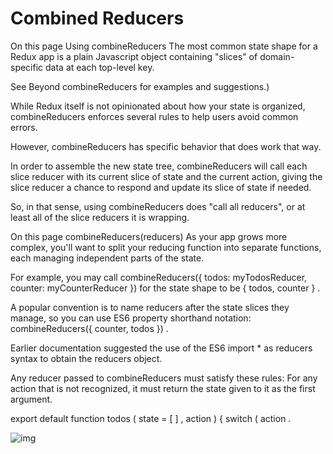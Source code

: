 # Combined Reducers

On this page Using combineReducers The most common state shape for a Redux app is a plain Javascript object containing "slices" of domain-specific data at each top-level key.

See Beyond combineReducers for examples and suggestions.)

While Redux itself is not opinionated about how your state is organized, combineReducers enforces several rules to help users avoid common errors.

However, combineReducers has specific behavior that does work that way.

In order to assemble the new state tree, combineReducers will call each slice reducer with its current slice of state and the current action, giving the slice reducer a chance to respond and update its slice of state if needed.

So, in that sense, using combineReducers does "call all reducers", or at least all of the slice reducers it is wrapping.


On this page combineReducers(reducers) As your app grows more complex, you'll want to split your reducing function into separate functions, each managing independent parts of the state.

For example, you may call combineReducers({ todos: myTodosReducer, counter: myCounterReducer }) for the state shape to be { todos, counter } .

A popular convention is to name reducers after the state slices they manage, so you can use ES6 property shorthand notation: combineReducers({ counter, todos }) .

Earlier documentation suggested the use of the ES6 import * as reducers syntax to obtain the reducers object.

Any reducer passed to combineReducers must satisfy these rules: For any action that is not recognized, it must return the state given to it as the first argument.

export default function todos ( state = [ ] , action ) { switch ( action .


![img](https://miro.medium.com/max/1400/0*GbreE_PkjDuYaOdS.jpg)